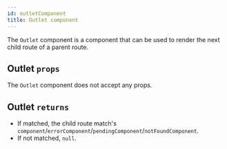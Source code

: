 ```yaml
---
id: outletComponent
title: Outlet component
---
```


The `Outlet` component is a component that can be used to render the next child route of a parent route.

## Outlet `props`

The `Outlet` component does not accept any props.

## Outlet `returns`

- If matched, the child route match's `component`/`errorComponent`/`pendingComponent`/`notFoundComponent`.
- If not matched, `null`.
